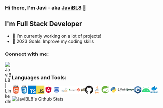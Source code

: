 ### Hi there, I'm Javi - aka [JaviBL8][website] 👋

## I'm Full Stack Developer
- 🔭 I’m currently working on a lot of projects!
- 🥅 2023 Goals: Improve my coding skills

### Connect with me:

[<img align="left" alt="JaviBL8 | LinkedIn" width="22px" src="https://cdn.jsdelivr.net/npm/simple-icons@v3/icons/linkedin.svg" />][linkedin]

<br />

### Languages and Tools:

<img align="left" alt="HTML5" width="26px" src="https://raw.githubusercontent.com/github/explore/80688e429a7d4ef2fca1e82350fe8e3517d3494d/topics/html/html.png" />
<img align="left" alt="CSS3" width="26px" src="https://raw.githubusercontent.com/github/explore/80688e429a7d4ef2fca1e82350fe8e3517d3494d/topics/css/css.png" />
<img align="left" alt="TS" width="26px" src="https://raw.githubusercontent.com/github/explore/80688e429a7d4ef2fca1e82350fe8e3517d3494d/topics/typescript/typescript.png" />
<img align="left" alt="JS" width="26px" src="https://raw.githubusercontent.com/github/explore/80688e429a7d4ef2fca1e82350fe8e3517d3494d/topics/javascript/javascript.png" />
<img align="left" alt="Angular" width="26px" src="https://raw.githubusercontent.com/github/explore/80688e429a7d4ef2fca1e82350fe8e3517d3494d/topics/angular/angular.png" />
<img align="left" alt="SQL" width="26px" src="https://raw.githubusercontent.com/github/explore/80688e429a7d4ef2fca1e82350fe8e3517d3494d/topics/sql/sql.png" />
<img align="left" alt="MySQL" width="26px" src="https://raw.githubusercontent.com/github/explore/80688e429a7d4ef2fca1e82350fe8e3517d3494d/topics/mysql/mysql.png" />
<img align="left" alt="MongoDB" width="26px" src="https://raw.githubusercontent.com/github/explore/80688e429a7d4ef2fca1e82350fe8e3517d3494d/topics/mongodb/mongodb.png" />
<img align="left" alt="Git" width="26px" src="https://raw.githubusercontent.com/github/explore/80688e429a7d4ef2fca1e82350fe8e3517d3494d/topics/git/git.png" />
<img align="left" alt="GitHub" width="26px" src="https://raw.githubusercontent.com/github/explore/78df643247d429f6cc873026c0622819ad797942/topics/github/github.png" />
<img align="left" alt="Java" width="26px" src="https://raw.githubusercontent.com/github/explore/78df643247d429f6cc873026c0622819ad797942/topics/java/java.png" />
<img align="left" alt="SB" width="26px" src="https://raw.githubusercontent.com/github/explore/78df643247d429f6cc873026c0622819ad797942/topics/spring-boot/spring-boot.png" />
<img align="left" alt="Python" width="26px" src="https://raw.githubusercontent.com/github/explore/78df643247d429f6cc873026c0622819ad797942/topics/python/python.png" />
<img align="left" alt="Flask" width="26px" src="https://raw.githubusercontent.com/github/explore/78df643247d429f6cc873026c0622819ad797942/topics/flask/flask.png" />
<img align="left" alt="Django" width="26px" src="https://raw.githubusercontent.com/github/explore/78df643247d429f6cc873026c0622819ad797942/topics/django/django.png" />
<img align="left" alt="C++" width="26px" src="https://raw.githubusercontent.com/github/explore/78df643247d429f6cc873026c0622819ad797942/topics/cpp/cpp.png" />
<img align="left" alt="android" width="26px" src="https://raw.githubusercontent.com/github/explore/78df643247d429f6cc873026c0622819ad797942/topics/android/android.png" />
<img align="left" alt="docker" width="26px" src="https://raw.githubusercontent.com/github/explore/78df643247d429f6cc873026c0622819ad797942/topics/docker/docker.png" />
<br />
<br />


<img align="left" alt="JaviBL8's Github Stats" src="https://github-readme-stats.vercel.app/api?username=JaviBL8&show_icons=true&hide_border=true" />

[website]: https://github.com/JaviBL8
[linkedin]: https://linkedin.com/in/javibl8
